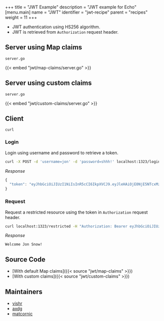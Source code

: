 +++
title = "JWT Example"
description = "JWT example for Echo"
[menu.main]
  name = "JWT"
  identifier = "jwt-recipe"
  parent = "recipes"
  weight = 11
+++

- JWT authentication using HS256 algorithm.
- JWT is retrieved from `Authorization` request header.

## Server using Map claims

`server.go`

{{< embed "jwt/map-claims/server.go" >}}

## Server using custom claims

`server.go`

{{< embed "jwt/custom-claims/server.go" >}}

## Client

`curl`

### Login

Login using username and password to retrieve a token.

```sh
curl -X POST -d 'username=jon' -d 'password=shhh!' localhost:1323/login
```

*Response*

```js
{
  "token": "eyJhbGciOiJIUzI1NiIsInR5cCI6IkpXVCJ9.eyJleHAiOjE0NjE5NTcxMzZ9.RB3arc4-OyzASAaUhC2W3ReWaXAt_z2Fd3BN4aWTgEY"
}
```

### Request

Request a restricted resource using the token in `Authorization` request header.

```sh
curl localhost:1323/restricted -H "Authorization: Bearer eyJhbGciOiJIUzI1NiIsInR5cCI6IkpXVCJ9.eyJleHAiOjE0NjE5NTcxMzZ9.RB3arc4-OyzASAaUhC2W3ReWaXAt_z2Fd3BN4aWTgEY"
```

*Response*

```
Welcome Jon Snow!
```

## Source Code

- [With default Map claims]({{< source "jwt/map-claims" >}})
- [With custom claims]({{< source "jwt/custom-claims" >}})

## Maintainers

- [vishr](https://github.com/vishr)
- [axdg](https://github.com/axdg)
- [matcornic](https://github.com/matcornic)
